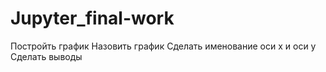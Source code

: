 # Jupyter_final-work

Постройть график
Назовить график
Сделать именование оси x и оси y
Сделать выводы

